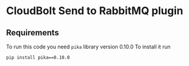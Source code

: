 # CloudBolt Send to RabbitMQ plugin

## Requirements

To run this code you need `pika` library version 0.10.0 To install it run

    pip install pika==0.10.0
